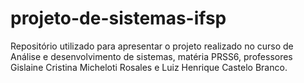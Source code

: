 # projeto-de-sistemas-ifsp


Repositório utilizado para apresentar o projeto realizado no curso de Análise e desenvolvimento de sistemas, matéria PRSS6, professores Gislaine Cristina Micheloti Rosales e Luiz Henrique Castelo Branco.
